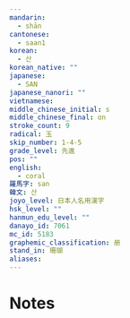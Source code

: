 ```yaml
---
mandarin:
  - shān
cantonese:
  - saan1
korean:
  - 산
korean_native: ""
japanese:
  - SAN
japanese_nanori: ""
vietnamese:
middle_chinese_initial: s
middle_chinese_final: ɑn
stroke_count: 9
radical: 玉
skip_number: 1-4-5
grade_level: 先進
pos: ""
english:
  - coral
羅馬字: san
韓文: 산
joyo_level: 日本人名用漢字
hsk_level: ""
hanmun_edu_level: ""
danayo_id: 7061
mc_id: 5183
graphemic_classification: 册
stand_in: 珊瑚
aliases:
---
```


# Notes
